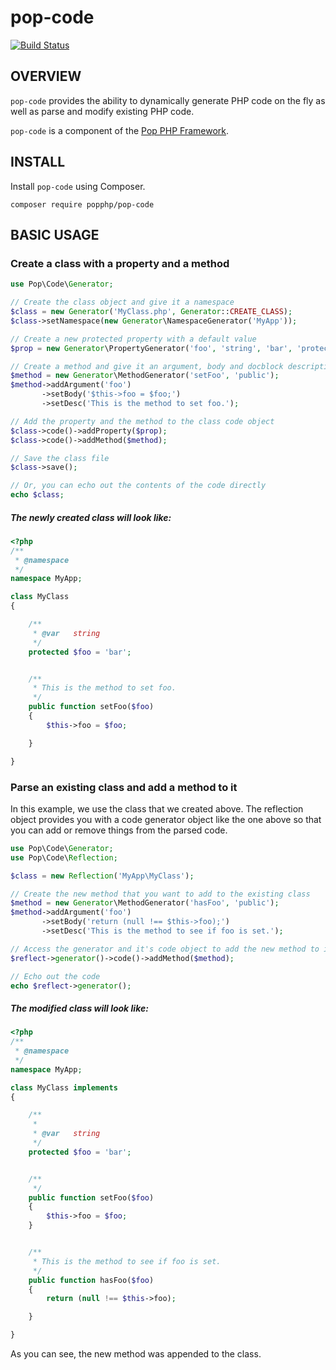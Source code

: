 pop-code
========

[![Build Status](https://travis-ci.org/popphp/pop-code.svg?branch=master)](https://travis-ci.org/popphp/pop-code)

OVERVIEW
--------
`pop-code` provides the ability to dynamically generate PHP code on the fly
as well as parse and modify existing PHP code.

`pop-code` is a component of the [Pop PHP Framework](http://www.popphp.org/).

INSTALL
-------

Install `pop-code` using Composer.

    composer require popphp/pop-code

BASIC USAGE
-----------

### Create a class with a property and a method

```php
use Pop\Code\Generator;

// Create the class object and give it a namespace
$class = new Generator('MyClass.php', Generator::CREATE_CLASS);
$class->setNamespace(new Generator\NamespaceGenerator('MyApp'));

// Create a new protected property with a default value
$prop = new Generator\PropertyGenerator('foo', 'string', 'bar', 'protected');

// Create a method and give it an argument, body and docblock description
$method = new Generator\MethodGenerator('setFoo', 'public');
$method->addArgument('foo')
       ->setBody('$this->foo = $foo;')
       ->setDesc('This is the method to set foo.');

// Add the property and the method to the class code object
$class->code()->addProperty($prop);
$class->code()->addMethod($method);

// Save the class file
$class->save();

// Or, you can echo out the contents of the code directly
echo $class;
```

##### The newly created class will look like:

```php
<?php
/**
 * @namespace 
 */
namespace MyApp;

class MyClass
{

    /**
     * @var   string
     */
    protected $foo = 'bar';


    /**
     * This is the method to set foo.
     */
    public function setFoo($foo)
    {
        $this->foo = $foo;

    }

}
```

### Parse an existing class and add a method to it

In this example, we use the class that we created above. The reflection object provides
you with a code generator object like the one above so that you can add or remove things
from the parsed code.

```php
use Pop\Code\Generator;
use Pop\Code\Reflection;

$class = new Reflection('MyApp\MyClass');

// Create the new method that you want to add to the existing class
$method = new Generator\MethodGenerator('hasFoo', 'public');
$method->addArgument('foo')
       ->setBody('return (null !== $this->foo);')
       ->setDesc('This is the method to see if foo is set.');

// Access the generator and it's code object to add the new method to it
$reflect->generator()->code()->addMethod($method);

// Echo out the code
echo $reflect->generator();
```

##### The modified class will look like:

```php
<?php
/**
 * @namespace 
 */
namespace MyApp;

class MyClass implements 
{

    /**
     * 
     * @var   string
     */
    protected $foo = 'bar';


    /**
     */
    public function setFoo($foo)
    {
        $this->foo = $foo;
    }


    /**
     * This is the method to see if foo is set.
     */
    public function hasFoo($foo)
    {
        return (null !== $this->foo);

    }

}
```

As you can see, the new method was appended to the class.